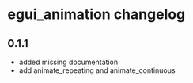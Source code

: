 # egui_animation changelog

## 0.1.1
- added missing documentation
- add animate_repeating and animate_continuous